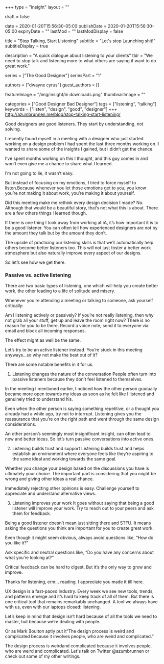 +++
type = "insight"
layout = ""

draft = false

date = 2020-01-20T15:56:30-05:00
publishDate = 2020-01-20T15:56:30-05:00
expiryDate = ""
lastMod = ""
lastModDisplay = false

title = "Stop Talking, Start Listening"
subtitle = "Let's stop Launching shit!"
subtitleDisplay = true

description = "A quick dialogue about listening to your clients"
tldr = "We need to stop talk and listening more to what others are saying if want to do great work."

series = ["The Good Designer"]
seriesPart = "1"

authors = ["dwayne cyrus"]
guest_authors = []

featureImage = "/img/insight/in downloads.png"
thumbnailImage = ""

categories = ["Good Designer Bad Designer"]
tags = ["listening", "talking"]
keywords = ["listen", "design", "good", "designer"]
+++
http://azumbrunnen.me/blog/stop-talking-start-listening/

Good designers are good listeners. They start by understanding, not solving.

I recently found myself in a meeting with a designer who just started working on a design problem I had spent the last three months working on. I wanted to share some of the insights I gained, but I didn’t get the chance.

I’ve spent months working on this I thought, and this guy comes in and won’t even give me a chance to share what I learned.

I’m not going to lie, it wasn’t easy.

But instead of focusing on my emotions, I tried to force myself to listen.Because whenever you let those emotions get to you, you know you’re not making it about work, you’re making it about yourself.

Did this meeting make me rethink every design decision I made? No. Although that would be a beautiful story, that’s not what this is about. There are a few others things I learned though.

If there is one thing I took away from working at iA, it’s how important it is to be a good listener. You can often tell how experienced designers are not by the amount they talk but by the amount they don’t.

The upside of practicing our listening skills is that we’ll automatically help others become better listeners too. This will not just foster a better work atmosphere but also naturally improve every aspect of our designs.

So let’s see how we get there.

### Passive vs. active listening
There are two basic types of listening, one which will help you create better work, the other leading to a life of solitude and misery.

Whenever you’re attending a meeting or talking to someone, ask yourself critically:

Am I listening actively or passively?
If you’re not really listening, then why not grab all your stuff, get up and leave the room right now? There is no reason for you to be there. Record a voice note, send it to everyone via email and block all incoming responses.

The effect might as well be the same.

Let’s try to be an active listener instead. You’re stuck in this meeting anyways…so why not make the best out of it?

There are some notable benefits in it for us.

1. Listening changes the nature of the conversation
People often turn into passive listeners because they don’t feel listened to themselves.

In the meeting I mentioned earlier, I noticed how the other person gradually became more open towards my ideas as soon as he felt like I listened and genuinely tried to understand his.

Even when the other person is saying something repetitive, or a thought you already had a while ago, try not to interrupt. Listening gives you the reassurance that you’re on the right path and went through the same design considerations.

An other person’s seemingly most insignificant insight, can often lead to new and better ideas. So let’s turn passive conversations into active ones.

2. Listening builds trust and support
Listening builds trust and helps establish an environment where everyone feels like they’re aspiring to the same ideal and working towards the same goal.

Whether you change your design based on the discussions you have is ultimately your choice. The important part is considering that you might be wrong and giving other ideas a real chance.

Immediately rejecting other opinions is easy. Challenge yourself to appreciate and understand alternative views.

3. Listening improves your work
It goes without saying that being a good listener will improve your work. Try to reach out to your peers and ask them for feedback.

Being a good listener doesn’t mean just sitting there and STFU. It means asking the questions you think are important for you to create great work.

Even though it might seem obvious, always avoid questions like, “How do you like it?”

Ask specific and neutral questions like, “Do you have any concerns about what you’re looking at?”

Critical feedback can be hard to digest. But it’s the only way to grow and improve.

Thanks for listening, erm… reading. I appreciate you made it till here.

UX design is a fast-paced industry. Every week we see new tools, trends, and patterns emerge and it’s hard to keep track of all of them. But there is one critical tool that remains remarkably unchanged. A tool we always have with us, even with our laptops closed: listening.

Let’s keep in mind that design isn’t hard because of all the tools we need to master, but because we’re dealing with people.

Or as Mark Boulton aptly put it“The design process is weird and complicated because it involves people, who are weird and complicated.”

The design process is weirdand complicated because it involves people, who are weird and complicated.﻿
Let's talk on Twitter @azumbrunnen or check out some of my other writings.
